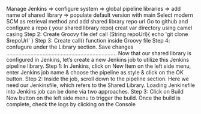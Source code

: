 Manage Jenkins  => configure system  => global pipeline libraries  => add name of shared library  => populate default version with main 
Select modern SCM as retrieval method and add shared library repo url
Go to github and configure a repo ( your shared library repo) 
creat var directory using camel casing
Step 2: Create Groovy file
def call (String repoUrl){
echo 'git clone $repoUrl'
}
Step 3: Create call() function inside Groovy file
Step 4: confugure under the Library section.
Save changes
.........................................................................
Now that our shared library is configured in Jenkins, let’s create a new Jenkins job to utilize this Jenkins pipeline library.
Step 1: In Jenkins, click on New Item on the left side menu, enter Jenkins job name & choose the pipeline as style & click on the OK button.
Step 2: Inside the job, scroll down to the pipeline section. Here we need our Jenkinsfile, which refers to the Shared Library. Loading Jenkinsfile into Jenkins job can be done via two approaches.
Step 3: Click on Build Now button on the left side menu to trigger the build.
Once the build is complete, check the logs by clicking on the Console
